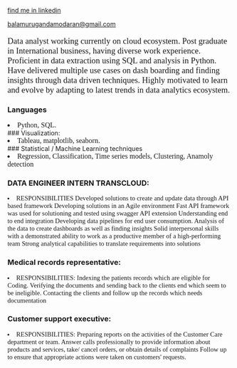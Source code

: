 


[find me in linkedin](https://www.linkedin.com/in/bala-murugan-damodaran-09b607139)

[balamurugandamodaran@gmail.com](balamurugandamodaran@gmail.com)
                                                         

<p style="font-family: times new roman ; font-size:14pt; font-style:bold">
Data analyst working currently on cloud ecosystem. Post graduate in International business, having diverse work experience. Proficient in data extraction using SQL and analysis in Python. Have delivered multiple use cases on dash boarding and finding insights through data driven techniques. Highly motivated to learn and evolve by adapting to latest trends in data analytics ecosystem.
</p>


### Languages 
<li style="font-family: times new roman ; font-size:12pt; font-style:bold">
 Python, SQL.
</li>
### Visualization:
<li style="font-family: times new roman ; font-size:12pt; font-style:bold">
Tableau, matplotlib, seaborn.
</li>
### Statistical / Machine Learning techniques
<li style="font-family: times new roman ; font-size:12pt; font-style:bold">
Regression, Classification, Time series models,
Clustering, Anamoly detection
</li>



### DATA ENGINEER INTERN TRANSCLOUD:
<li style="font-family: times new roman ; font-size:11pt; font-style:bold">
RESPONSIBILITIES  
Developed solutions to create and update data through API based framework
Developing solutions in an Agile environment
Fast API framework was used for solutioning and tested using swagger API extension
Understanding end to end integration
Developing data pipelines for end user consumption.
Analysis of the data to create dashboards as well as finding insights
Solid interpersonal skills with a demonstrated ability to work as a productive member of a high-performing
team
Strong analytical capabilities to translate requirements into solutions
</li>


### Medical records representative:
<li style="font-family: times new roman ; font-size:11pt; font-style:bold">
RESPONSIBILITIES:
Indexing the patients records which are eligible for Coding.
Verifying the documents and sending back to the clients end which seem to be ineligible.
Contacting the clients and follow up the records which needs documentation
</li>



### Customer support executive:
<li style="font-family: times new roman ; font-size:11pt; font-style:bold">
RESPONSIBILITIES:
Preparing reports on the activities of the Customer Care department or team.
Answer calls professionally to provide information about products and services, take/ cancel orders, or
obtain details of complaints
Follow up to ensure that appropriate actions were taken on customers' requests.
</li>
